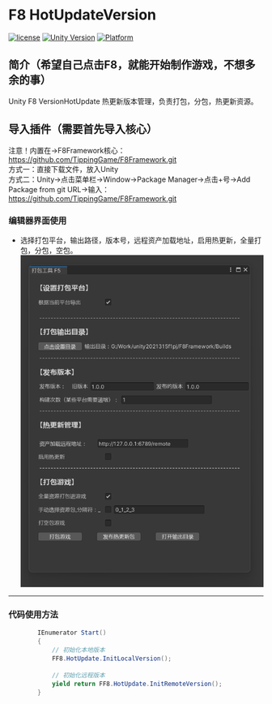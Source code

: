 # F8 HotUpdateVersion

[![license](http://img.shields.io/badge/license-MIT-green.svg)](https://opensource.org/licenses/MIT) 
[![Unity Version](https://img.shields.io/badge/unity-2021.3.15f1-blue)](https://unity.com) 
[![Platform](https://img.shields.io/badge/platform-Win%20%7C%20Android%20%7C%20iOS%20%7C%20Mac%20%7C%20Linux%20%7C%20WebGL-orange)]() 

## 简介（希望自己点击F8，就能开始制作游戏，不想多余的事）
Unity F8 VersionHotUpdate 热更新版本管理，负责打包，分包，热更新资源。  

## 导入插件（需要首先导入核心）
注意！内置在->F8Framework核心：https://github.com/TippingGame/F8Framework.git  
方式一：直接下载文件，放入Unity  
方式二：Unity->点击菜单栏->Window->Package Manager->点击+号->Add Package from git URL->输入：https://github.com/TippingGame/F8Framework.git  

### 编辑器界面使用

* 选择打包平台，输出路径，版本号，远程资产加载地址，启用热更新，全量打包，分包，空包。
![image](ui_20240317214323.png)
--------------------------
### 代码使用方法
```C#
        IEnumerator Start()
        {
            // 初始化本地版本
            FF8.HotUpdate.InitLocalVersion();

            // 初始化远程版本
            yield return FF8.HotUpdate.InitRemoteVersion();
        }
```
